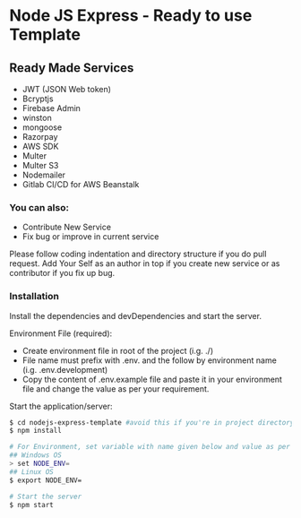 # Node JS Express - Ready to use Template

## Ready Made Services

- JWT (JSON Web token)
- Bcryptjs
- Firebase Admin
- winston
- mongoose
- Razorpay
- AWS SDK
- Multer
- Multer S3
- Nodemailer
- Gitlab CI/CD for AWS Beanstalk

### You can also:

- Contribute New Service
- Fix bug or improve in current service

Please follow coding indentation and directory structure if you do pull request. Add Your Self as an author in top if you create new service or as contributor if you fix up bug.

### Installation

Install the dependencies and devDependencies and start the server.

Environment File (required):
- Create environment file in root of the project (i.g. ./)
- File name must prefix with .env. and the follow by environment name (i.g. .env.development)
- Copy the content of .env.example file and paste it in your environment file and change the value as per your requirement.

Start the application/server:
```sh
$ cd nodejs-express-template #avoid this if you're in project directory
$ npm install

# For Environment, set variable with name given below and value as per your server environment (e.g. development, production, staging)
## Windows OS
> set NODE_ENV=
## Linux OS
$ export NODE_ENV=

# Start the server
$ npm start
```
